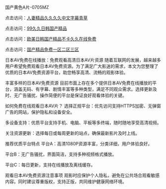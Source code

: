 
国产黄色A片-0705MZ


点击访问：<a href="https://bered.pages.dev/">人妻精品久久久久中文字幕青草</a>

点击访问：<a href="https://vassv.pages.dev/">99久久日韩国产精品</a>

点击访问：<a href="https://cfad.pages.dev/">欧美日韩国产精品不卡久久在线免费</a>

点击访问：<a href="https://bsdf-5f5.pages.dev/">国产精品免费一区二区三区</a>



日本AV免费在线播放：免费观看高清日本AV片资源
随着互联网的发展，越来越多用户希望免费观看日本AV免费资源。为了满足广大影迷的需求，本文为您整理了优质的日本AV免费资源平台，助您畅享高清、流畅的观影体验。

丰富多样的日本AV免费资源
目前市面上存在多个提供日本AV免费在线播放的平台，涵盖无码、有字幕、剧情丰富等多种类型，满足不同观众需求。选择更新及时、无广告骚扰、操作简便的平台是保证良好观看体验的关键。

如何免费在线观看日本AV片？
选择正规平台：优先访问支持HTTPS加密、无弹窗广告的网站，保护隐私和设备安全。

多设备支持：优质平台支持手机、电脑、平板等多终端，随时随地享受高清视频。

关注资源更新：选择每日或每周更新的站点，确保最新影片及时上线。

推荐优质平台特点
平台A：高清1080P资源丰富，分类详细，用户体验良好。

平台B：无广告骚扰，界面简洁，支持多种视频格式播放。

平台C：每日更新，支持在线播放及离线缓存。

观看日本AV免费资源注意事项
观影时应保护个人隐私，避免在公共场合观看敏感内容。同时建议尊重版权，支持正版，共同维护健康网络环境。
























<span style="display:none;">[Canonical link]( https://github.com/sec20250705/sec03 ）</span>
